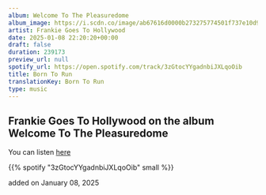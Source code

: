 ```yaml
---
album: Welcome To The Pleasuredome
album_image: https://i.scdn.co/image/ab67616d0000b273275774501f737e10d92adaca
artist: Frankie Goes To Hollywood
date: 2025-01-08 22:20:20+00:00
draft: false
duration: 239173
preview_url: null
spotify_url: https://open.spotify.com/track/3zGtocYYgadnbiJXLqoOib
title: Born To Run
translationKey: Born To Run
type: music
---
```


## Frankie Goes To Hollywood on the album Welcome To The Pleasuredome

You can listen [here](https://open.spotify.com/track/3zGtocYYgadnbiJXLqoOib)

{{% spotify "3zGtocYYgadnbiJXLqoOib" small %}}

added on January 08, 2025